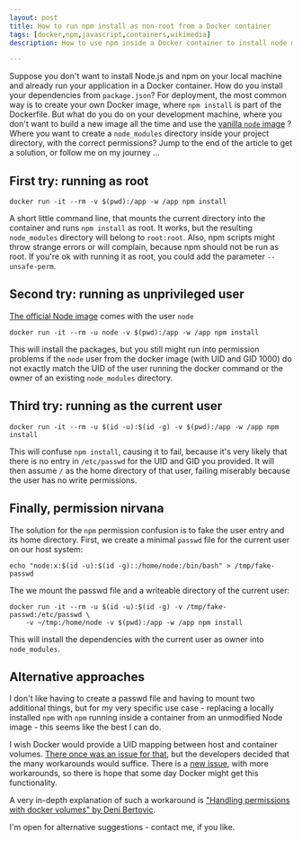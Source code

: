 ```yaml
---
layout: post
title: How to run npm install as non-root from a Docker container
tags: [docker,npm,javascript,containers,wikimedia]
description: How to use npm inside a Docker container to install node modules with the permissions of the current user on the host system

---
```

Suppose you don't want to install Node.js and npm on your local machine and already run your application in a Docker container. How do you install your dependencies from `package.json`? For deployment, the most common way is to create your own Docker image, where `npm install` is part of the Dockerfile. But what do you do on your development machine, where you don't want to build a new image all the time and use the [vanilla `node` image](https://hub.docker.com/_/node/) ? Where you want to create a `node_modules` directory inside your project directory, with the correct permissions? Jump to the end of the article to get a solution, or follow me on my journey ...

## First try: running as root

    docker run -it --rm -v $(pwd):/app -w /app npm install

A short little command line, that mounts the current directory into the container and runs `npm install` as root. It works, but the resulting `node_modules` directory will belong to `root:root`. Also, npm scripts might throw strange errors or will complain, because npm should not be run as root. If you're ok with running it as root, you could add the parameter `--unsafe-perm`.

## Second try: running as unprivileged user

[The official Node image](https://hub.docker.com/_/node/) comes with the user `node`

    docker run -it --rm -u node -v $(pwd):/app -w /app npm install

This will install the packages, but you still might run into permission problems if the `node` user from the docker image (with UID and GID 1000) do not exactly match the UID of the user running the docker command or the owner of an existing `node_modules` directory.

## Third try: running as the current user

    docker run -it --rm -u $(id -u):$(id -g) -v $(pwd):/app -w /app npm install

This will confuse `npm install`, causing it to fail, because it's very likely that there is no entry in `/etc/passwd` for the UID and GID you provided. It will then assume `/` as the home directory of that user, failing miserably because the user has no write permissions.

## Finally, permission nirvana
The solution for the `npm` permission confusion is to fake the user entry and its home directory. First, we create a minimal `passwd` file for the current user on our host system:

    echo "node:x:$(id -u):$(id -g)::/home/node:/bin/bash" > /tmp/fake-passwd

The we mount the passwd file and a writeable directory of the current user:

    docker run -it --rm -u $(id -u):$(id -g) -v /tmp/fake-passwd:/etc/passwd \
        -v ~/tmp:/home/node -v $(pwd):/app -w /app npm install

This will install the dependencies with the current user as owner into `node_modules`.

## Alternative approaches
I don't like having to create a passwd file and having to mount two additional things, but for my very specific use case - replacing a locally installed `npm` with `npm` running inside a container from an unmodified Node image - this seems like the best I can do.

I wish Docker would provide a UID mapping between host and container volumes. [There once was an issue for that](https://github.com/moby/moby/issues/7198), but the developers decided that the many workarounds would suffice. There is a [new issue](https://github.com/moby/moby/issues/22258), with more workarounds, so there is hope that some day Docker might get this functionality.

A very in-depth explanation of such a workaround is ["Handling permissions with docker volumes" by Deni Bertovic](https://denibertovic.com/posts/handling-permissions-with-docker-volumes/).

I'm open for alternative suggestions - contact me, if you like.
